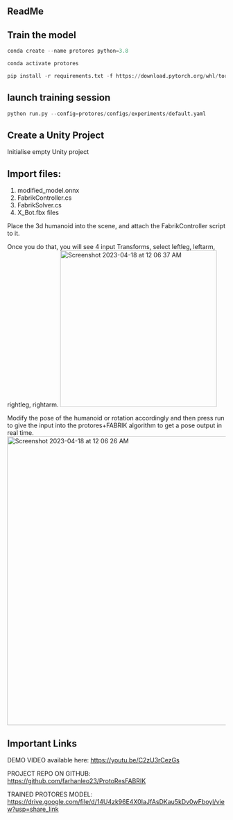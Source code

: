 ## ReadMe
## Train the model

```python
conda create --name protores python=3.8
```

```python
conda activate protores
```
```python
pip install -r requirements.txt -f https://download.pytorch.org/whl/torch_stable.html
```

## launch training session

```python
python run.py --config=protores/configs/experiments/default.yaml
```

## Create a Unity Project
Initialise empty Unity project
## Import files:
1. modified_model.onnx
2. FabrikController.cs
3. FabrikSolver.cs
4. X_Bot.fbx files

Place the 3d humanoid into the scene, and attach the FabrikController script to it.

Once you do that, you will see 4 input Transforms, select leftleg, leftarm, rightleg, rightarm.
<img width="361" alt="Screenshot 2023-04-18 at 12 06 37 AM" src="https://user-images.githubusercontent.com/8142476/232698772-f25fe8e6-6e2f-459a-8ba1-42445abcb68c.png">

Modify the pose of the humanoid or rotation accordingly and then press run to give the input into the protores+FABRIK algorithm to get a pose output in real time. 
<img width="666" alt="Screenshot 2023-04-18 at 12 06 26 AM" src="https://user-images.githubusercontent.com/8142476/232698769-c55407fb-d7a9-41fc-afc2-fb1560233f44.png">

## Important Links

DEMO VIDEO available here: https://youtu.be/C2zU3rCezGs

PROJECT REPO ON GITHUB: https://github.com/farhanleo23/ProtoResFABRIK

TRAINED PROTORES MODEL: https://drive.google.com/file/d/14U4zk96E4X0IaJfAsDKau5kDv0wFboyl/view?usp=share_link

